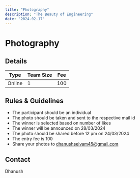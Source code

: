 ```yaml
---
title: "Photography"
description: "The Beauty of Engineering"
date: "2024-02-17"
---
```


# Photography

## Details

| Type   | Team Size | Fee |
| ------ | --------- | --- |
| Online | 1         | 100 |

## Rules & Guidelines

- The participant should be an individual
- The photo should be taken and sent to the respective mail id
- The winner is selected based on number of likes
- The winner will be announced on 28/03/2024
- The photo should be shared before 12 pm on 24/03/2024
- The entry fee is 100
- Share your photos to dhanushselvam45@gmail.com

## Contact

Dhanush
